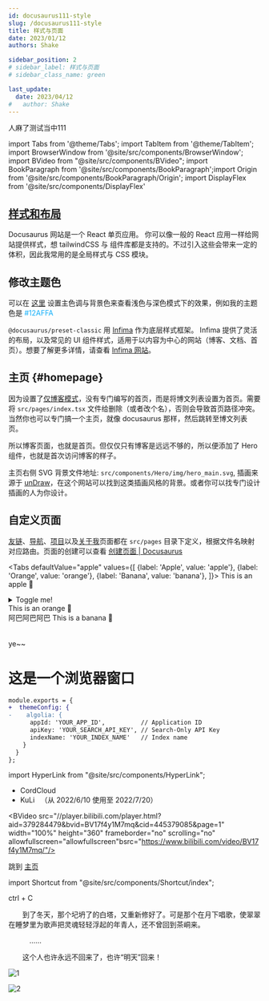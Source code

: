 ```yaml
---
id: docusaurus111-style
slug: /docusaurus111-style
title: 样式与页面
date: 2023/01/12
authors: Shake

sidebar_position: 2
# sidebar_label: 样式与页面
# sidebar_class_name: green

last_update:
  date: 2023/04/12
#   author: Shake
---
```


人麻了测试当中111

import Tabs from '@theme/Tabs';
import TabItem from '@theme/TabItem';
import BrowserWindow from '@site/src/components/BrowserWindow';
import BVideo from "@site/src/components/BVideo";
import BookParagraph from '@site/src/components/BookParagraph';import Origin from '@site/src/components/BookParagraph/Origin';
import DisplayFlex from '@site/src/components/DisplayFlex'

## [样式和布局](https://docusaurus.io/zh-CN/docs/styling-layout#styling-your-site-with-infima)

Docusaurus 网站是一个 React 单页应用。 你可以像一般的 React 应用一样给网站提供样式，想 tailwindCSS 与 组件库都是支持的。不过引入这些会带来一定的体积，因此我常用的是全局样式与 CSS 模块。

## 修改主题色

可以在 [这里](https://docusaurus.io/zh-CN/docs/styling-layout#styling-your-site-with-infima) 设置主色调与背景色来查看浅色与深色模式下的效果，例如我的主题色是 <font color="#12AFFA">#12AFFA</font>

`@docusaurus/preset-classic` 用 [Infima](https://infima.dev/) 作为底层样式框架。 Infima 提供了灵活的布局，以及常见的 UI 组件样式，适用于以内容为中心的网站（博客、文档、首页）。想要了解更多详情，请查看 [Infima 网站](https://infima.dev/)。

## 主页 {#homepage}

因为设置了[仅博客模式](https://docusaurus.io/zh-CN/docs/blog#blog-only-mode)，没有专门编写的首页，而是将博文列表设置为首页。需要将 `src/pages/index.tsx` 文件给删除（或者改个名），否则会导致首页路径冲突。当然你也可以专门搞一个主页，就像 docusaurus 那样，然后跳转至博文列表页。

所以博客页面，也就是首页。但仅仅只有博客是远远不够的，所以便添加了 Hero 组件，也就是首次访问博客的样子。

主页右侧 SVG 背景文件地址: `src/components/Hero/img/hero_main.svg`, 插画来源于 [unDraw](https://undraw.co/illustrations)，在这个网站可以找到这类插画风格的背景。或者你可以找专门设计插画的人为你设计。

## 自定义页面

[友链](/friends)、[导航](/website)、[项目](/project)以及[关于我](/about)页面都在 `src/pages` 目录下定义，根据文件名映射对应路由。页面的创建可以查看 [创建页面 | Docusaurus](https://docusaurus.io/zh-CN/docs/creating-pages)

<Tabs
defaultValue="apple"
values={[
    {label: 'Apple', value: 'apple'},
    {label: 'Orange', value: 'orange'},
    {label: 'Banana', value: 'banana'},
]}>
<TabItem value="apple">This is an apple 🍎
<details>
  <summary>Toggle me!</summary>
  <div>
    <div>This is the detailed content</div>
    <br/>
    <details>
      <summary>
        Nested toggle! Some surprise inside...
      </summary>
      <div>
        😲😲😲😲😲
      </div>
    </details>
  </div>
</details>
</TabItem>
<TabItem value="orange">This is an orange 🍊<br/>
          阿巴阿巴阿巴
</TabItem>
<TabItem value="banana">This is a banana 🍌<br/><br/><br/>ye~~</TabItem>
</Tabs>


<BrowserWindow minHeight={240} url="http://localhost:3000">

# 这是一个浏览器窗口 

</BrowserWindow>

````diff
module.exports = {
+  themeConfig: {
-    algolia: {
      appId: 'YOUR_APP_ID',          // Application ID
      apiKey: 'YOUR_SEARCH_API_KEY', // Search-Only API Key
      indexName: 'YOUR_INDEX_NAME'   // Index name
    }
  }
};
````

import HyperLink from "@site/src/components/HyperLink";

- <HyperLink type="external" link="https://www.cordcloud.biz/">
    CordCloud &nbsp;
  </HyperLink>

- <HyperLink type="external" link="https://cyoooo.co/">
    KuLi &nbsp;
  </HyperLink>
  （从 2022/6/10 使用至 2022/7/20）

<BVideo src="//player.bilibili.com/player.html?aid=379284479&bvid=BV17f4y1M7mq&cid=445379085&page=1" width="100%" height="360" frameborder="no" scrolling="no" allowfullscreen="allowfullscreen"bsrc="https://www.bilibili.com/video/BV17f4y1M7mq/"/>

跳到 [主页](#homepage) 

import Shortcut from "@site/src/components/Shortcut/index";

<div>
  <Shortcut>ctrl</Shortcut> + <Shortcut>C</Shortcut>
</div>

<!-- <iframe width="900" height="515" src="https://www.bilibili.com/video/BV1rg411x7Z8/?spm_id_from=333.1007.tianma.9-1-31.click&vd_source=e08c248aced8612d6c81f01b1dad03c3" title="YouTube video player" frameborder="0" allow="accelerometer; autoplay; clipboard-write; encrypted-media; gyroscope; picture-in-picture" allowfullscreen></iframe> -->

<BookParagraph section="四">

&emsp;&emsp;到了冬天，那个圮坍了的白塔，又重新修好了。可是那个在月下唱歌，使翠翠在睡梦里为歌声把灵魂轻轻浮起的年青人，还不曾回到茶峒来。

&emsp;&emsp;&emsp;……

&emsp;&emsp;这个人也许永远不回来了，也许“明天”回来！

<Origin book_name="《book》" author="author" />

</BookParagraph>

<DisplayFlex>

![1](https://shake-picture.oss-cn-guangzhou.aliyuncs.com/Docusaurus/docs/Blog_Building/Docusaurus/20230125010816.png)

![2](https://shake-picture.oss-cn-guangzhou.aliyuncs.com/Docusaurus/docs/Blog_Building/Docusaurus/20230125010903.png)

</DisplayFlex>

